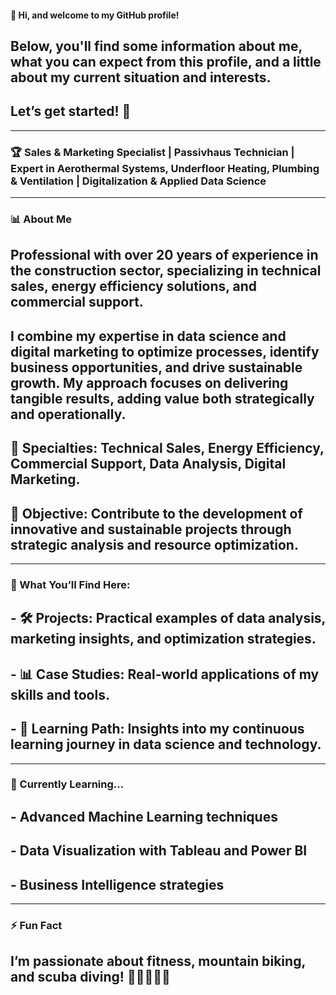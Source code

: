#### 👋 Hi, and welcome to my GitHub profile!  
## Below, you'll find **some information about me**, **what you can expect from this profile**, and **a little about my current situation and interests**.  

## **Let’s get started! 🚀**

---

### 🏆 Sales & Marketing Specialist | Passivhaus Technician | Expert in Aerothermal Systems, Underfloor Heating, Plumbing & Ventilation | Digitalization & Applied Data Science  

---

### 📊 About Me  
## **Professional with over 20 years of experience** in the **construction sector**, specializing in **technical sales**, **energy efficiency solutions**, and **commercial support**.  

## I combine my expertise in **data science** and **digital marketing** to **optimize processes**, **identify business opportunities**, and **drive sustainable growth**. My approach focuses on delivering **tangible results**, adding value both **strategically** and **operationally**.  

## 🔹 **Specialties:** Technical Sales, Energy Efficiency, Commercial Support, Data Analysis, Digital Marketing.  
## 🔹 **Objective:** Contribute to the **development of innovative and sustainable projects** through **strategic analysis** and **resource optimization**.

---

### 💼 What You’ll Find Here:  
## - 🛠️ **Projects:** Practical examples of **data analysis**, **marketing insights**, and **optimization strategies**.  
## - 📊 **Case Studies:** Real-world applications of my **skills** and **tools**.  
## - 🚀 **Learning Path:** Insights into my **continuous learning journey** in **data science** and **technology**.  

---

### 🌱 Currently Learning...  
## - **Advanced Machine Learning techniques**  
## - **Data Visualization with Tableau and Power BI**  
## - **Business Intelligence strategies**  

---

### ⚡ Fun Fact  
## I’m passionate about **fitness**, **mountain biking**, and **scuba diving!** 🚴‍♂️🏋️‍♂️🤿 
